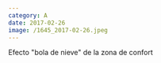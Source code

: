 ```yaml
--- 
category: A 
date: 2017-02-26 
image: /1645_2017-02-26.jpeg 
--- 
```


Efecto "bola de nieve" de la zona de confort